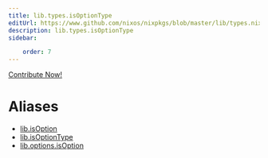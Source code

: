 ```yaml
---
title: lib.types.isOptionType
editUrl: https://www.github.com/nixos/nixpkgs/blob/master/lib/types.nix#L70C18
description: lib.types.isOptionType
sidebar:

    order: 7
---
```


<a href="https://www.github.com/nixos/nixpkgs/blob/master/lib/types.nix#L70C18">Contribute Now!</a>


# Aliases

- [lib.isOption](/nix-doc-comments/reference/lib/lib-isOption)
- [lib.isOptionType](/nix-doc-comments/reference/lib/lib-isOptionType)
- [lib.options.isOption](/nix-doc-comments/reference/lib/options/lib-options-isOption)


